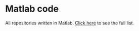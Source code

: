 # Matlab code

All repositories written in Matlab.
[Click here](../list-of-packages.md#matlab) to see the full list.